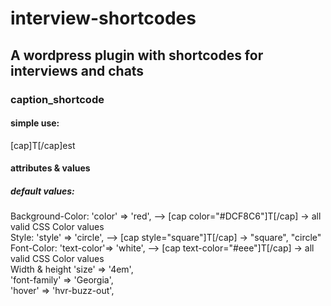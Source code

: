 # interview-shortcodes

<h2>A wordpress plugin with shortcodes for interviews and chats</h2>

<h3>caption_shortcode</h3>

<h4>simple use:</h4>    

[cap]T[/cap]est

<h4>attributes & values</h4>

<h5>default values:</h5>
Background-Color:    'color' => 'red',         --> [cap color="#DCF8C6"]T[/cap]    -> all valid CSS Color values<br/>
Style:               'style' => 'circle',      --> [cap style="square"]T[/cap]     -> "square", "circle"<br/>
Font-Color:          'text-color'=> 'white',   --> [cap text-color="#eee"]T[/cap]  -> all valid CSS Color values<br/>
Width & height       'size' => '4em',<br />
                     'font-family' => 'Georgia', <br/>
                     'hover' => 'hvr-buzz-out', <br/>


